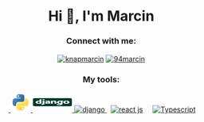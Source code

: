 <h1 align="center">Hi 👋, I'm Marcin</h1>


<h3 align="center">Connect with me:</h3>
<p align="center">
<a href="https://www.linkedin.com/in/marcinknap/" target="blank"><img align="center" src="https://raw.githubusercontent.com/rahuldkjain/github-profile-readme-generator/master/src/images/icons/Social/linked-in-alt.svg" alt="knapmarcin" height="30" width="40" /></a>
<a href="mailto:knapmarcin@icloud.com" target="blank"><img align="center" src="https://upload.wikimedia.org/wikipedia/commons/4/4e/Mail_%28iOS%29.svg" alt="94marcin" height="30" width="40" /></a> 
  
</p>

<h3 align="center">My tools:</h3>

<p align="center"> &nbsp;<a href="https://www.python.org" target="blank"> <img src="https://raw.githubusercontent.com/devicons/devicon/master/icons/python/python-original.svg" alt="python" width="40" height="40"/></a><a href="https://www.djangoproject.com/" target="blank"> <img src="https://raw.githubusercontent.com/devicons/devicon/master/icons/django/django-original.svg" alt="django" width="80![image](https://user-images.githubusercontent.com/33230423/131680004-0e1e5bca-6f50-4dab-a390-2a4a32454a6a.png)
" height="40"/> </a>  <a href="https://www.django-rest-framework.org/" target="blank"> <img src="https://www.django-rest-framework.org/img/logo.png" alt="django" width="80![image](https://user-images.githubusercontent.com/33230423/131680538-e880b9fb-30fd-496c-9530-f9d3b6d85305.png)
" height="40"/> </a> &nbsp;
<a href="http://reactjs.org" target="blank"> <img src="https://upload.wikimedia.org/wikipedia/commons/4/47/React.svg" alt="react js" width="40" height="40"/></a> &nbsp;&nbsp;&nbsp;
<a href="https://www.typescriptlang.org" target="blank"> <img src="https://upload.wikimedia.org/wikipedia/commons/4/4c/Typescript_logo_2020.svg" alt="Typescript" width="40" height="40"/></a> 
</p>




